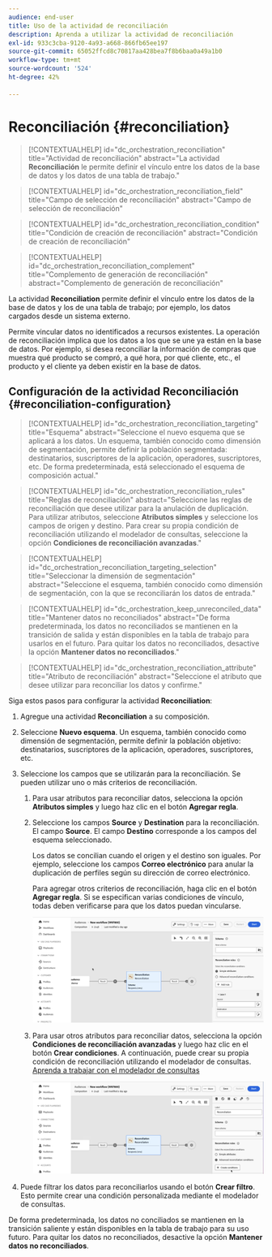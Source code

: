 ```yaml
---
audience: end-user
title: Uso de la actividad de reconciliación
description: Aprenda a utilizar la actividad de reconciliación
exl-id: 933c3cba-9120-4a93-a668-866fb65ee197
source-git-commit: 65052ffcd8c70817aa428bea7f8b6baa0a49a1b0
workflow-type: tm+mt
source-wordcount: '524'
ht-degree: 42%

---
```


# Reconciliación {#reconciliation}

>[!CONTEXTUALHELP]
>id="dc_orchestration_reconciliation"
>title="Actividad de reconciliación"
>abstract="La actividad **Reconciliación** le permite definir el vínculo entre los datos de la base de datos y los datos de una tabla de trabajo."

>[!CONTEXTUALHELP]
>id="dc_orchestration_reconciliation_field"
>title="Campo de selección de reconciliación"
>abstract="Campo de selección de reconciliación"

>[!CONTEXTUALHELP]
>id="dc_orchestration_reconciliation_condition"
>title="Condición de creación de reconciliación"
>abstract="Condición de creación de reconciliación"

>[!CONTEXTUALHELP]
>id="dc_orchestration_reconciliation_complement"
>title="Complemento de generación de reconciliación"
>abstract="Complemento de generación de reconciliación"

La actividad **Reconciliation** permite definir el vínculo entre los datos de la base de datos y los de una tabla de trabajo; por ejemplo, los datos cargados desde un sistema externo.

<!--For example, the **Reconciliation** activity can be placed after a **Load file** activity to import non-standard data into the database. In this case, the **Reconciliation** activity lets you define the link between the data in the Adobe Campaign database and the data in the work table.-->

Permite vincular datos no identificados a recursos existentes. La operación de reconciliación implica que los datos a los que se une ya están en la base de datos. Por ejemplo, si desea reconciliar la información de compras que muestra qué producto se compró, a qué hora, por qué cliente, etc., el producto y el cliente ya deben existir en la base de datos.

## Configuración de la actividad Reconciliación {#reconciliation-configuration}

>[!CONTEXTUALHELP]
>id="dc_orchestration_reconciliation_targeting"
>title="Esquema"
>abstract="Seleccione el nuevo esquema que se aplicará a los datos. Un esquema, también conocido como dimensión de segmentación, permite definir la población segmentada: destinatarios, suscriptores de la aplicación, operadores, suscriptores, etc. De forma predeterminada, está seleccionado el esquema de composición actual."

>[!CONTEXTUALHELP]
>id="dc_orchestration_reconciliation_rules"
>title="Reglas de reconciliación"
>abstract="Seleccione las reglas de reconciliación que desee utilizar para la anulación de duplicación. Para utilizar atributos, seleccione **Atributos simples** y seleccione los campos de origen y destino. Para crear su propia condición de reconciliación utilizando el modelador de consultas, seleccione la opción **Condiciones de reconciliación avanzadas**."

>[!CONTEXTUALHELP]
>id="dc_orchestration_reconciliation_targeting_selection"
>title="Seleccionar la dimensión de segmentación"
>abstract="Seleccione el esquema, también conocido como dimensión de segmentación, con la que se reconciliarán los datos de entrada."

>[!CONTEXTUALHELP]
>id="dc_orchestration_keep_unreconciled_data"
>title="Mantener datos no reconciliados"
>abstract="De forma predeterminada, los datos no reconciliados se mantienen en la transición de salida y están disponibles en la tabla de trabajo para usarlos en el futuro. Para quitar los datos no reconciliados, desactive la opción **Mantener datos no reconciliados**."

>[!CONTEXTUALHELP]
>id="dc_orchestration_reconciliation_attribute"
>title="Atributo de reconciliación"
>abstract="Seleccione el atributo que desee utilizar para reconciliar los datos y confirme."

Siga estos pasos para configurar la actividad **Reconciliation**:

1. Agregue una actividad **Reconciliation** a su composición.

1. Seleccione **Nuevo esquema**. Un esquema, también conocido como dimensión de segmentación, permite definir la población objetivo: destinatarios, suscriptores de la aplicación, operadores, suscriptores, etc.

1. Seleccione los campos que se utilizarán para la reconciliación. Se pueden utilizar uno o más criterios de reconciliación.

   1. Para usar atributos para reconciliar datos, selecciona la opción **Atributos simples** y luego haz clic en el botón **Agregar regla**.
   1. Seleccione los campos **Source** y **Destination** para la reconciliación. El campo **Source**. El campo **Destino** corresponde a los campos del esquema seleccionado.

      Los datos se concilian cuando el origen y el destino son iguales. Por ejemplo, seleccione los campos **Correo electrónico** para anular la duplicación de perfiles según su dirección de correo electrónico.

      Para agregar otros criterios de reconciliación, haga clic en el botón **Agregar regla**. Si se especifican varias condiciones de vínculo, todas deben verificarse para que los datos puedan vincularse.

      ![](../assets/reconciliation-rules.png)

   1. Para usar otros atributos para reconciliar datos, selecciona la opción **Condiciones de reconciliación avanzadas** y luego haz clic en el botón **Crear condiciones**. A continuación, puede crear su propia condición de reconciliación utilizando el modelador de consultas. [Aprenda a trabajar con el modelador de consultas](../../query/query-modeler-overview.md)

      ![](../assets/reconciliation-advanced.png)

1. Puede filtrar los datos para reconciliarlos usando el botón **Crear filtro**. Esto permite crear una condición personalizada mediante el modelador de consultas.

De forma predeterminada, los datos no conciliados se mantienen en la transición saliente y están disponibles en la tabla de trabajo para su uso futuro. Para quitar los datos no reconciliados, desactive la opción **Mantener datos no reconciliados**.

<!--
## Example {#reconciliation-example}

The following example demonstrates a workflow that creates an audience of profiles directly from an imported file containing new clients. It is made up of the following activities:

The workflow is designed as follows:

![](../assets/workflow-reconciliation-sample-1.0.png)

 
It is built with the following activities:

* A [Load file](load-file.md) activity uploads a file containing profiles data that were extracted from an external tool.

    For example:

    ```
    lastname;firstname;email;birthdate;
    JACKMAN;Megan;megan.jackman@testmail.com;07/08/1975;
    PHILLIPS;Edward;phillips@testmail.com;09/03/1986;
    WEAVER;Justin;justin_w@testmail.com;11/15/1990;
    MARTIN;Babe;babeth_martin@testmail.net;11/25/1964;
    REESE;Richard;rreese@testmail.com;02/08/1987;
    ```

* A **Reconciliation** activity which identifies the incoming data as profiles, by using the **email** and **Date of birth** fields as reconciliation criteria.

    ![](../assets/workflow-reconciliation-sample-1.1.png)

* A [Save audience](save-audience.md) activity to create a new audience based on these updates. You can also replace the **Save audience** activity by an **End** activity if no specific audience needs to be created or updated. Recipient profiles are updated in any case when you run the workflow.


## Compatibility {#reconciliation-compat}

The **Reconciliation** activity does not exist in the Client console. All **Enrichments** activities created in the Client console with the reconciliation options enabled are displayed as **Reconciliation** activities in Campaign Web user interface.
-->
